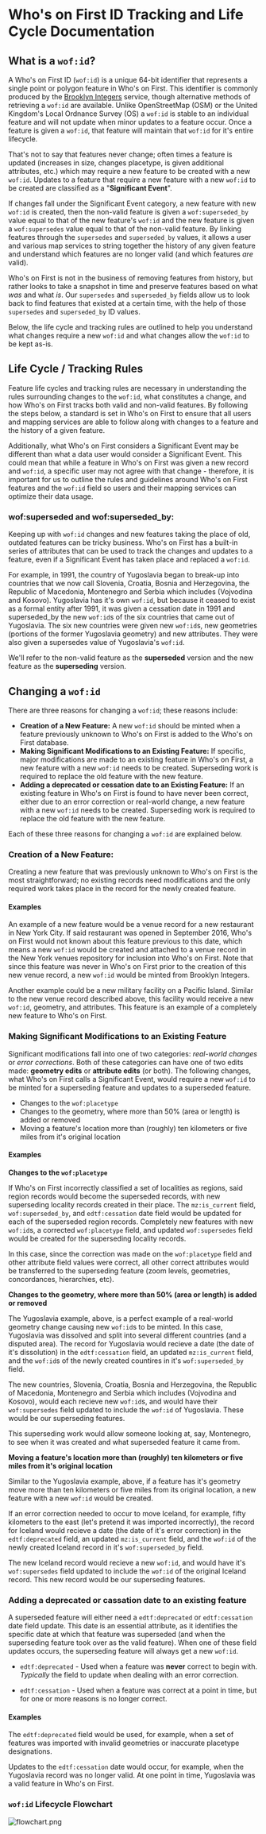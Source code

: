 # Who's on First ID Tracking and Life Cycle Documentation

## What is a `wof:id`?
A Who's on First ID (`wof:id`) is a unique 64-bit identifier that represents a single point or polygon feature in Who's on First. This identifier is commonly produced by the [Brooklyn Integers](https://www.brooklynintegers.com) service, though alternative methods of retrieving a `wof:id` are available. Unlike OpenStreetMap (OSM) or the United Kingdom's Local Ordnance Survey (OS) a `wof:id` is stable to an individual feature and will not update when minor updates to a feature occur. Once a feature is given a `wof:id`, that feature will maintain that `wof:id` for it's entire lifecycle.

That's not to say that features never change; often times a feature is updated (increases in size, changes placetype, is given additional attributes, etc.) which may require a new feature to be created with a new `wof:id`. Updates to a feature that require a new feature with a new `wof:id` to be created are classified as a "**Significant Event**". 

If changes fall under the Significant Event category, a new feature with new `wof:id` is created, then the non-valid feature is given a `wof:superseded_by` value equal to that of the new feature's `wof:id` and the new feature is given a `wof:supersedes` value equal to that of the non-valid feature. By linking features through the `supersedes` and `superseded_by` values, it allows a user and various map services to string together the history of any given feature and understand which features are no longer valid (and which features _are_ valid).

Who's on First is not in the business of removing features from history, but rather looks to take a snapshot in time and preserve features based on what _was_ and what _is_. Our `supersedes` and `superseded_by` fields allow us to look back to find features that existed at a certain time, with the help of those `supersedes` and `superseded_by` ID values.

Below, the life cycle and tracking rules are outlined to help you understand what changes require a new `wof:id` and what changes allow the `wof:id` to be kept as-is.

## Life Cycle / Tracking Rules

Feature life cycles and tracking rules are necessary in understanding the rules surrounding changes to the `wof:id`, what constitutes a change, and how Who's on First tracks both valid and non-valid features. By following the steps below, a standard is set in Who's on First to ensure that all users and mapping services are able to follow along with changes to a feature and the history of a given feature. 

Additionally, what Who's on First considers a Significant Event may be different than what a data user would consider a Significant Event. This could mean that while a feature in Who's on First was given a new record and `wof:id`, a specific user may not agree with that change - therefore, it is important for us to outline the rules and guidelines around Who's on First features and the `wof:id` field so users and their mapping services can optimize their data usage.

### wof:superseded and wof:superseded_by:

Keeping up with `wof:id` changes and new features taking the place of old, outdated features can be tricky business. Who's on First has a built-in series of attributes that can be used to track the changes and updates to a feature, even if a Significant Event has taken place and replaced a `wof:id`. 

For example, in 1991, the country of Yugoslavia began to break-up into countries that we now call Slovenia, Croatia, Bosnia and Herzegovina, the Republic of Macedonia, Montenegro and Serbia which includes (Vojvodina and Kosovo). Yugoslavia has it's own `wof:id`, but because it ceased to exist as a formal entity after 1991, it was given a cessation date in 1991 and superseded_by the new `wof:id`s of the six countries that came out of Yugoslavia. The six new countries were given new `wof:id`s, new geometries (portions of the former Yugoslavia geometry) and new attributes. They were also given a supersedes value of Yugoslavia's `wof:id`.

We'll refer to the non-valid feature as the **superseded** version and the new feature as the **superseding** version.

## Changing a `wof:id`

There are three reasons for changing a `wof:id`; these reasons include: 

- **Creation of a New Feature:** A new `wof:id` should be minted when a feature previously unknown to Who's on First is added to the Who's on First database.
- **Making Significant Modifications to an Existing Feature:** If specific, major modifications are made to an existing feature in Who's on First, a new feature with a new `wof:id` needs to be created. Superseding work is required to replace the old feature with the new feature.
- **Adding a deprecated or cessation date to an Existing Feature:** If an existing feature in Who's on First is found to have never been correct, either due to an error correction or real-world change, a new feature with a new `wof:id` needs to be created. Superseding work is required to replace the old feature with the new feature.

Each of these three reasons for changing a `wof:id` are explained below. 
 
### Creation of a New Feature:

Creating a new feature that was previously unknown to Who's on First is the most straightforward; no existing records need modifications and the only required work takes place in the record for the newly created feature. 

#### Examples

An example of a new feature would be a venue record for a new restaurant in New York City. If said restaurant was opened in September 2016, Who's on First would not known about this feature previous to this date, which means a new `wof:id` would be created and attached to a venue record in the New York venues repository for inclusion into Who's on First. Note that since this feature was never in Who's on First prior to the creation of this new venue record, a new `wof:id` would be minted from Brooklyn Integers.

Another example could be a new military facility on a Pacific Island. Similar to the new venue record described above, this facility would receive a new `wof:id`, geometry, and attributes. This feature is an example of a completely new feature to Who's on First.

### Making Significant Modifications to an Existing Feature

Significant modifications fall into one of two categories: _real-world changes_ or _error corrections_. Both of these categories can have one of two edits made: **geometry edits** or **attribute edits** (or both). The following changes, what Who's on First calls a Significant Event, would require a new `wof:id` to be minted for a superseding feature and updates to a superseded feature.

- Changes to the `wof:placetype`
- Changes to the geometry, where more than 50% (area or length) is added or removed
- Moving a feature's location more than (roughly) ten kilometers or five miles from it's original location

#### Examples

**Changes to the `wof:placetype`**

If Who's on First incorrectly classified a set of localities as regions, said region records would become the superseded records, with new superseding locality records created in their place. The `mz:is_current` field, `wof:superseded_by`, and `edtf:cessation` date field would be updated for each of the superseded region records. Completely new features with new `wof:id`s, a corrected `wof:placetype` field, and updated `wof:supersedes` field would be created for the superseding locality records. 

In this case, since the correction was made on the `wof:placetype` field and other attribute field values were correct, all other correct attributes would be transferred to the superseding feature (zoom levels, geometries, concordances, hierarchies, etc).

**Changes to the geometry, where more than 50% (area or length) is added or removed**

The Yugoslavia example, above, is a perfect example of a real-world geometry change causing new `wof:id`s to be minted. In this case, Yugoslavia was dissolved and split into several different countries (and a disputed area). The record for Yugoslavia would recieve a date (the date of it's dissolution) in the `edtf:cessation` field, an updated `mz:is_current` field, and the `wof:id`s of the newly created countires in it's `wof:superseded_by` field.

The new countries, Slovenia, Croatia, Bosnia and Herzegovina, the Republic of Macedonia, Montenegro and Serbia which includes (Vojvodina and Kosovo), would each recieve new `wof:id`s, and would have their `wof:supersedes` field updated to  include the `wof:id` of Yugoslavia. These would be our superseding features.

This superseding work would allow someone looking at, say, Montenegro, to see when it was created and what superseded feature it came from.

**Moving a feature's location more than (roughly) ten kilometers or five miles from it's original location**

Similar to the Yugoslavia example, above, if a feature has it's geometry move more than ten kilometers or five miles from its original location, a new feature with a new `wof:id` would be created. 

If an error correction needed to occur to move Iceland, for example, fifty kilometers to the east (let's pretend it was imported incorrectly), the record for Iceland would recieve a date (the date of it's error correction) in the `edtf:deprecated` field, an updated `mz:is_current` field, and the `wof:id` of the newly created Iceland record in it's `wof:superseded_by` field.

The new Iceland record would recieve a new `wof:id`, and would have it's `wof:supersedes` field updated to include the `wof:id` of the original Iceland record. This new record would be our superseding features.

### Adding a deprecated or cassation date to an existing feature

A superseded feature will either need a `edtf:deprecated` or `edtf:cessation` date field update. This date is an essential attribute, as it identifies the specific date at which that feature was superseded (and when the superseding feature took over as the valid feature). When one of these field updates occurs, the superseding feature will always get a new `wof:id`.

* `edtf:deprecated` - Used when a feature was **never** correct to begin with. _Typically_ the field to update when dealing with an error correction.

* `edtf:cessation` - Used when a feature was correct at a point in time, but for one or more reasons is no longer correct.

#### Examples

The `edtf:deprecated` field would be used, for example, when a set of features was imported with invalid geometries or inaccurate placetype designations.

Updates to the `edtf:cessation` date would occur, for example, when the Yugoslavia record was no longer valid. At one point in time, Yugoslavia was a valid feature in Who's on First. 

### `wof:id` Lifecycle Flowchart

![flowchart.png](https://cloud.githubusercontent.com/assets/18567700/18456781/81bb5c02-7908-11e6-98d4-048b23694a50.png)
